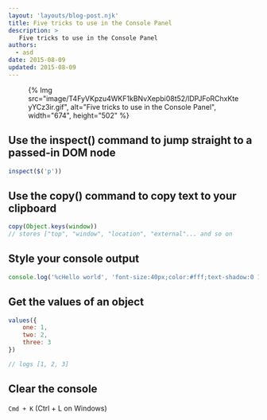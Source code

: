 ```yaml
---
layout: 'layouts/blog-post.njk'
title: Five tricks to use in the Console Panel
description: >
   Five tricks to use in the Console Panel
authors:
  - asd
date: 2015-08-09
updated: 2015-08-09
---
```


<figure>
{% Img src="image/T4FyVKpzu4WKF1kBNvXepbi08t52/lDPJFoRChxKteyYCz3ir.gif", alt="Five tricks to use in the Console Panel", width="674", height="502" %}
</figure>

## Use the inspect() command to jump straight to a passed-in DOM node

```js
inspect($('p'))
```    

## Use the copy() command to copy text to your clipboard

```js
copy(Object.keys(window))
// stores ["top", "window", "location", "external"... and so on
```    

## Style your console output

```js
console.log('%cHello world', 'font-size:40px;color:#fff;text-shadow:0 1px 0 #ccc,0 2px 0 #c9c9c9,0 3px 0 #bbb,0 4px 0 #b9b9b9,0 5px 0 #aaa,0 6px 1px rgba(0,0,0,.1),0 0 5px rgba(0,0,0,.1),0 1px 3px rgba(0,0,0,.3),0 3px 5px rgba(0,0,0,.2),0 5px 10px rgba(0,0,0,.25),0 10px 10px rgba(0,0,0,.2),0 20px 20px rgba(0,0,0,.15);');
```

## Get the values of an object


```js
values({
    one: 1,
    two: 2,
    three: 3
})

// logs [1, 2, 3]
```    

## Clear the console

`Cmd + K` (Ctrl + L on Windows)


